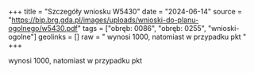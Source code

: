 +++
title = "Szczegóły wniosku W5430"
date = "2024-06-14"
source = "https://bip.brg.gda.pl/images/uploads/wnioski-do-planu-ogolnego/w5430.pdf"
tags = ["obręb: 0086", "obręb: 0255", "wnioski-ogolne"]
geolinks = []
raw = " wynosi 1000, natomiast w przypadku pkt "
+++

 wynosi 1000, natomiast w przypadku pkt 


